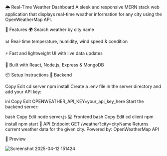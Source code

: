 🌦️ Real-Time Weather Dashboard
A sleek and responsive MERN stack web application that displays real-time weather information for any city using the OpenWeatherMap API.

🚀 Features
🌍 Search weather by city name

📊 Real-time temperature, humidity, wind speed & condition

⚡ Fast and lightweight UI with live data updates

🧩 Built with React, Node.js, Express & MongoDB

📦 Setup Instructions
🔧 Backend

Copy
Edit
cd server
npm install
Create a .env file in the server directory and add your API key:

ini
Copy
Edit
OPENWEATHER_API_KEY=your_api_key_here
Start the backend server:

bash
Copy
Edit
node server.js
💻 Frontend
bash
Copy
Edit
cd client
npm install
npm start
🔗 API Endpoint
GET /weather?city=cityName
Returns current weather data for the given city.
Powered by: OpenWeatherMap API

📸 Preview





![Screenshot 2025-04-12 151424](https://github.com/user-attachments/assets/2b46957c-bed6-4da2-9b40-149add9e7f5b)
